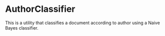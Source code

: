 # AuthorClassifier
This is a utility that classifies a document according to author using a Naive Bayes classifier.
